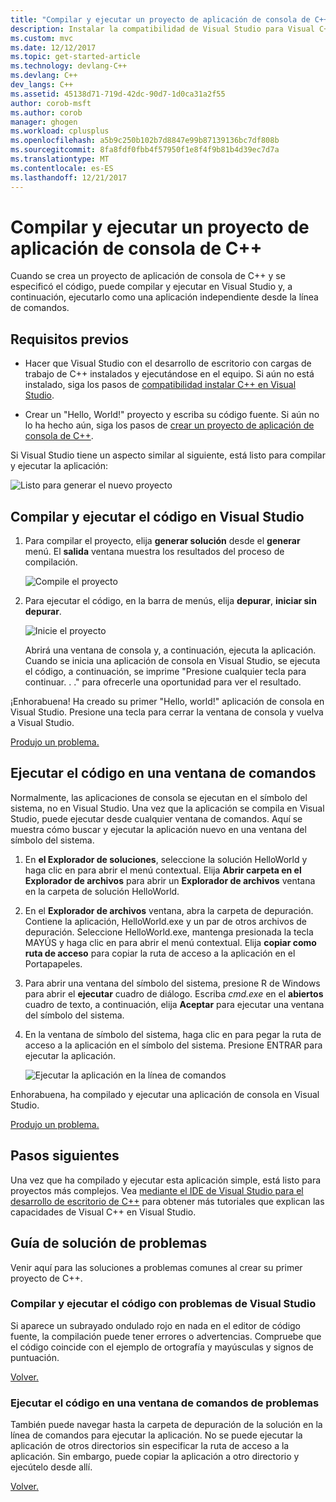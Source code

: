 ```yaml
---
title: "Compilar y ejecutar un proyecto de aplicación de consola de C++ | Documentos de Microsoft"
description: Instalar la compatibilidad de Visual Studio para Visual C++
ms.custom: mvc
ms.date: 12/12/2017
ms.topic: get-started-article
ms.technology: devlang-C++
ms.devlang: C++
dev_langs: C++
ms.assetid: 45138d71-719d-42dc-90d7-1d0ca31a2f55
author: corob-msft
ms.author: corob
manager: ghogen
ms.workload: cplusplus
ms.openlocfilehash: a5b9c250b102b7d8847e99b87139136bc7df808b
ms.sourcegitcommit: 8fa8fdf0fbb4f57950f1e8f4f9b81b4d39ec7d7a
ms.translationtype: MT
ms.contentlocale: es-ES
ms.lasthandoff: 12/21/2017
---
```

# <a name="build-and-run-a-c-console-app-project"></a>Compilar y ejecutar un proyecto de aplicación de consola de C++

Cuando se crea un proyecto de aplicación de consola de C++ y se especificó el código, puede compilar y ejecutar en Visual Studio y, a continuación, ejecutarlo como una aplicación independiente desde la línea de comandos.

## <a name="prerequisites"></a>Requisitos previos

- Hacer que Visual Studio con el desarrollo de escritorio con cargas de trabajo de C++ instalados y ejecutándose en el equipo. Si aún no está instalado, siga los pasos de [compatibilidad instalar C++ en Visual Studio](../build/vscpp-step-0-installation.md).

- Crear un "Hello, World!" proyecto y escriba su código fuente. Si aún no lo ha hecho aún, siga los pasos de [crear un proyecto de aplicación de consola de C++](../build/vscpp-step-1-create.md).

Si Visual Studio tiene un aspecto similar al siguiente, está listo para compilar y ejecutar la aplicación:

   ![Listo para generar el nuevo proyecto](../build/media/vscpp-ready-to-build.png "listo para generar el nuevo proyecto")

## <a name="build-and-run-your-code-in-visual-studio"></a>Compilar y ejecutar el código en Visual Studio

1. Para compilar el proyecto, elija **generar solución** desde el **generar** menú. El **salida** ventana muestra los resultados del proceso de compilación.

   ![Compile el proyecto](../build/media/vscpp-build-solution.gif "compilar el proyecto")

1. Para ejecutar el código, en la barra de menús, elija **depurar**, **iniciar sin depurar**.

   ![Inicie el proyecto](../build/media/vscpp-start-without-debugging.gif "el proyecto de inicio")

    Abrirá una ventana de consola y, a continuación, ejecuta la aplicación. Cuando se inicia una aplicación de consola en Visual Studio, se ejecuta el código, a continuación, se imprime "Presione cualquier tecla para continuar. . ." para ofrecerle una oportunidad para ver el resultado.

¡Enhorabuena! Ha creado su primer "Hello, world!" aplicación de consola en Visual Studio. Presione una tecla para cerrar la ventana de consola y vuelva a Visual Studio.

[Produjo un problema.](#build-and-run-your-code-in-visual-studio-issues)

## <a name="run-your-code-in-a-command-window"></a>Ejecutar el código en una ventana de comandos

Normalmente, las aplicaciones de consola se ejecutan en el símbolo del sistema, no en Visual Studio. Una vez que la aplicación se compila en Visual Studio, puede ejecutar desde cualquier ventana de comandos. Aquí se muestra cómo buscar y ejecutar la aplicación nuevo en una ventana del símbolo del sistema.

1. En **el Explorador de soluciones**, seleccione la solución HelloWorld y haga clic en para abrir el menú contextual. Elija **Abrir carpeta en el Explorador de archivos** para abrir un **Explorador de archivos** ventana en la carpeta de solución HelloWorld.

1. En el **Explorador de archivos** ventana, abra la carpeta de depuración. Contiene la aplicación, HelloWorld.exe y un par de otros archivos de depuración. Seleccione HelloWorld.exe, mantenga presionada la tecla MAYÚS y haga clic en para abrir el menú contextual. Elija **copiar como ruta de acceso** para copiar la ruta de acceso a la aplicación en el Portapapeles.

1. Para abrir una ventana del símbolo del sistema, presione R de Windows para abrir el **ejecutar** cuadro de diálogo. Escriba *cmd.exe* en el **abiertos** cuadro de texto, a continuación, elija **Aceptar** para ejecutar una ventana del símbolo del sistema.

1. En la ventana de símbolo del sistema, haga clic en para pegar la ruta de acceso a la aplicación en el símbolo del sistema. Presione ENTRAR para ejecutar la aplicación.

   ![Ejecutar la aplicación en la línea de comandos](../build/media/vscpp-run-in-cmd.gif "ejecutar la aplicación en el símbolo del sistema")

Enhorabuena, ha compilado y ejecutar una aplicación de consola en Visual Studio.

[Produjo un problema.](#run-your-code-in-a-command-window-issues)

## <a name="next-steps"></a>Pasos siguientes

Una vez que ha compilado y ejecutar esta aplicación simple, está listo para proyectos más complejos. Vea [mediante el IDE de Visual Studio para el desarrollo de escritorio de C++](../ide/using-the-visual-studio-ide-for-cpp-desktop-development.md) para obtener más tutoriales que explican las capacidades de Visual C++ en Visual Studio.

## <a name="troubleshooting-guide"></a>Guía de solución de problemas

Venir aquí para las soluciones a problemas comunes al crear su primer proyecto de C++.

### <a name="build-and-run-your-code-in-visual-studio-issues"></a>Compilar y ejecutar el código con problemas de Visual Studio

Si aparece un subrayado ondulado rojo en nada en el editor de código fuente, la compilación puede tener errores o advertencias. Compruebe que el código coincide con el ejemplo de ortografía y mayúsculas y signos de puntuación.

[Volver.](#build-and-run-your-code-in-visual-studio)

### <a name="run-your-code-in-a-command-window-issues"></a>Ejecutar el código en una ventana de comandos de problemas

También puede navegar hasta la carpeta de depuración de la solución en la línea de comandos para ejecutar la aplicación. No se puede ejecutar la aplicación de otros directorios sin especificar la ruta de acceso a la aplicación. Sin embargo, puede copiar la aplicación a otro directorio y ejecútelo desde allí.

[Volver.](#run-your-code-in-a-command-window)


<iframe src="" height="0" width="0" frameborder="0" name="frameTarget" />
